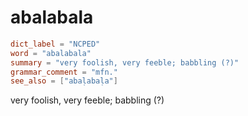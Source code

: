 # abalabala

``` toml
dict_label = "NCPED"
word = "abalabala"
summary = "very foolish, very feeble; babbling (?)"
grammar_comment = "mfn."
see_also = ["abaḷabaḷa"]
```

very foolish, very feeble; babbling (?)

